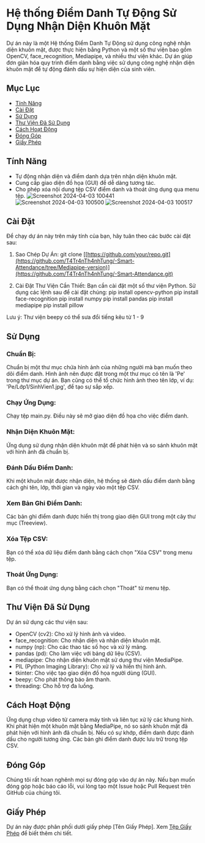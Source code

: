 # Hệ thống Điểm Danh Tự Động Sử Dụng Nhận Diện Khuôn Mặt

Dự án này là một Hệ thống Điểm Danh Tự Động sử dụng công nghệ nhận diện khuôn mặt, được thực hiện bằng Python và một số thư viện bao gồm OpenCV, face_recognition, Mediapipe, và nhiều thư viện khác. Dự án giúp đơn giản hóa quy trình điểm danh bằng việc sử dụng công nghệ nhận diện khuôn mặt để tự động đánh dấu sự hiện diện của sinh viên.

## Mục Lục
- [Tính Năng](#tính-năng)
- [Cài Đặt](#cài-đặt)
- [Sử Dụng](#sử-dụng)
- [Thư Viện Đã Sử Dụng](#thư-viện-đã-sử-dụng)
- [Cách Hoạt Động](#cách-hoạt-động)
- [Đóng Góp](#đóng-góp)
- [Giấy Phép](#giấy-phép)

## Tính Năng
- Tự động nhận diện và điểm danh dựa trên nhận diện khuôn mặt.
- Cung cấp giao diện đồ họa (GUI) để dễ dàng tương tác.
- Cho phép xóa nội dung tệp CSV điểm danh và thoát ứng dụng qua menu tệp.
![Screenshot 2024-04-03 100441](https://github.com/T4Tr4nTh4nhTung/-Smart-Attendance/assets/141056274/25388a3d-23d7-457c-9487-526d348b2eb2)
![Screenshot 2024-04-03 100500](https://github.com/T4Tr4nTh4nhTung/-Smart-Attendance/assets/141056274/50c7c0ca-5370-45a8-bf91-04c70270f3fa)
![Screenshot 2024-04-03 100517](https://github.com/T4Tr4nTh4nhTung/-Smart-Attendance/assets/141056274/fe5e8552-b278-4ada-a002-165e81dba91e)
## Cài Đặt
Để chạy dự án này trên máy tính của bạn, hãy tuân theo các bước cài đặt sau:

1. Sao Chép Dự Án:
git clone [[https://github.com/your/repo.git](https://github.com/T4Tr4nTh4nhTung/-Smart-Attendance/tree/Mediapipe-version)](https://github.com/T4Tr4nTh4nhTung/-Smart-Attendance.git)

2. Cài Đặt Thư Viện Cần Thiết:
Bạn cần cài đặt một số thư viện Python. Sử dụng các lệnh sau để cài đặt chúng:
pip install opencv-python
pip install face-recognition
pip install numpy
pip install pandas
pip install mediapipe
pip install pillow

Lưu ý: Thư viện beepy có thể sưa đổi tiếng kêu từ 1 - 9

## Sử Dụng
### Chuẩn Bị:
Chuẩn bị một thư mục chứa hình ảnh của những người mà bạn muốn theo dõi điểm danh. Hình ảnh nên được đặt trong một thư mục có tên là 'Pe' trong thư mục dự án. Bạn cũng có thể tổ chức hình ảnh theo tên lớp, ví dụ: 'Pe/Lớp1/SinhVien1.jpg', để tạo sự sắp xếp.

### Chạy Ứng Dụng:
Chạy tệp main.py. Điều này sẽ mở giao diện đồ họa cho việc điểm danh.

### Nhận Diện Khuôn Mặt:
Ứng dụng sử dụng nhận diện khuôn mặt để phát hiện và so sánh khuôn mặt với hình ảnh đã chuẩn bị.

### Đánh Dấu Điểm Danh:
Khi một khuôn mặt được nhận diện, hệ thống sẽ đánh dấu điểm danh bằng cách ghi tên, lớp, thời gian và ngày vào một tệp CSV.

### Xem Bản Ghi Điểm Danh:
Các bản ghi điểm danh được hiển thị trong giao diện GUI trong một cây thư mục (Treeview).

### Xóa Tệp CSV:
Bạn có thể xóa dữ liệu điểm danh bằng cách chọn "Xóa CSV" trong menu tệp.

### Thoát Ứng Dụng:
Bạn có thể thoát ứng dụng bằng cách chọn "Thoát" từ menu tệp.

## Thư Viện Đã Sử Dụng
Dự án sử dụng các thư viện sau:
- OpenCV (cv2): Cho xử lý hình ảnh và video.
- face_recognition: Cho nhận diện và nhận diện khuôn mặt.
- numpy (np): Cho các thao tác số học và xử lý mảng.
- pandas (pd): Cho làm việc với bảng dữ liệu (CSV).
- mediapipe: Cho nhận diện khuôn mặt sử dụng thư viện MediaPipe.
- PIL (Python Imaging Library): Cho xử lý và hiển thị hình ảnh.
- tkinter: Cho việc tạo giao diện đồ họa người dùng (GUI).
- beepy: Cho phát thông báo âm thanh.
- threading: Cho hỗ trợ đa luồng.

## Cách Hoạt Động
Ứng dụng chụp video từ camera máy tính và liên tục xử lý các khung hình. Khi phát hiện một khuôn mặt bằng MediaPipe, nó so sánh khuôn mặt đã phát hiện với hình ảnh đã chuẩn bị. Nếu có sự khớp, điểm danh được đánh dấu cho người tương ứng. Các bản ghi điểm danh được lưu trữ trong tệp CSV.

## Đóng Góp
Chúng tôi rất hoan nghênh mọi sự đóng góp vào dự án này. Nếu bạn muốn đóng góp hoặc báo cáo lỗi, vui lòng tạo một Issue hoặc Pull Request trên GitHub của chúng tôi.

## Giấy Phép
Dự án này được phân phối dưới giấy phép [Tên Giấy Phép]. Xem [Tệp Giấy Phép](LICENSE.md) để biết thêm chi tiết.

